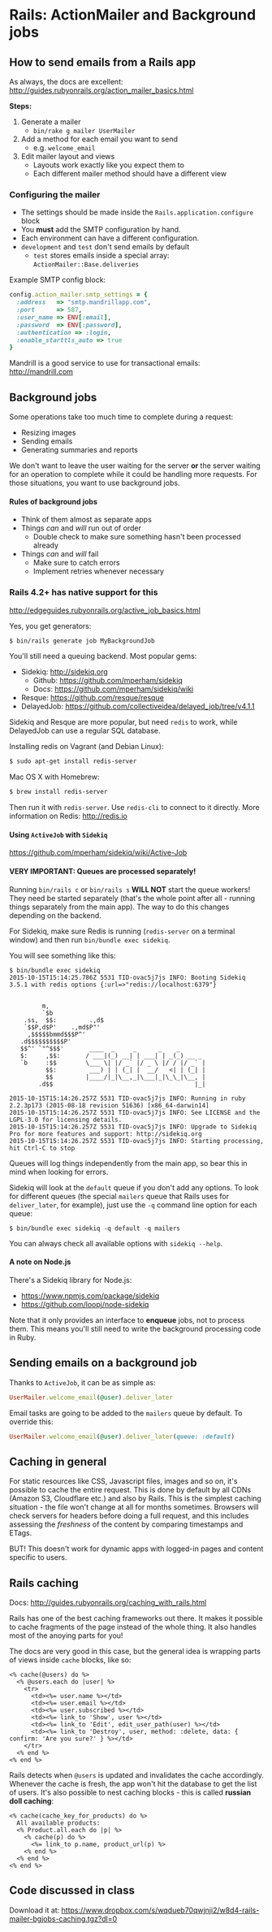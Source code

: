 # Rails: ActionMailer and Background jobs

## How to send emails from a Rails app

As always, the docs are excellent:
http://guides.rubyonrails.org/action_mailer_basics.html

**Steps:**

1. Generate a mailer
    * `bin/rake g mailer UserMailer`
2. Add a method for each email you want to send
    * e.g. `welcome_email`
3. Edit mailer layout and views
    * Layouts work exactly like you expect them to
    * Each different mailer method should have a different view

### Configuring the mailer

* The settings should be made inside the `Rails.application.configure` block
* You **must** add the SMTP configuration by hand. 
* Each environment can have a different configuration.
* `development` and `test` don't send emails by default
    - `test` stores emails inside a special array: `ActionMailer::Base.deliveries`

Example SMTP config block:

```ruby
config.action_mailer.smtp_settings = {
  :address   => "smtp.mandrillapp.com",
  :port      => 587,
  :user_name => ENV[:email],
  :password  => ENV[:password],
  :authentication => :login,
  :enable_starttls_auto => true
} 
```

Mandrill is a good service to use for transactional emails:
http://mandrill.com

## Background jobs

Some operations take too much time to complete during a request:
* Resizing images
* Sending emails
* Generating summaries and reports

We don't want to leave the user waiting for the server **or** the server waiting for an operation to complete while it could be handling more requests. For those situations, you want to use background jobs.

#### Rules of background jobs

* Think of them almost as separate apps
* Things _can_ and _will_ run out of order
    - Double check to make sure something hasn't been processed already
* Things _can_ and _will_ fail
    - Make sure to catch errors
    - Implement retries whenever necessary

### Rails 4.2+ has native support for this

http://edgeguides.rubyonrails.org/active_job_basics.html

Yes, you get generators:
```sh
$ bin/rails generate job MyBackgroundJob
```

You'll still need a queuing backend. Most popular gems:

* Sidekiq: http://sidekiq.org
    - Github: https://github.com/mperham/sidekiq
    - Docs: https://github.com/mperham/sidekiq/wiki
* Resque: https://github.com/resque/resque
* DelayedJob: https://github.com/collectiveidea/delayed_job/tree/v4.1.1

Sidekiq and Resque are more popular, but need `redis` to work, while DelayedJob can use a regular SQL database.

Installing redis on Vagrant (and Debian Linux):
```sh
$ sudo apt-get install redis-server
```

Mac OS X with Homebrew:
```sh
$ brew install redis-server
```

Then run it with `redis-server`. Use `redis-cli` to connect to it directly. More information on Redis: http://redis.io

#### Using `ActiveJob` with `Sidekiq`

https://github.com/mperham/sidekiq/wiki/Active-Job

#### VERY IMPORTANT: Queues are processed separately!

Running `bin/rails c` or `bin/rails s` **WILL NOT** start the queue workers! They need be started separately (that's the whole point after all - running things separately from the main app). The way to do this changes depending on the backend.

For Sidekiq, make sure Redis is running (`redis-server` on a terminal window) and then run `bin/bundle exec sidekiq`.

You will see something like this:

```
$ bin/bundle exec sidekiq
2015-10-15T15:14:25.786Z 5531 TID-ovac5j7js INFO: Booting Sidekiq 3.5.1 with redis options {:url=>"redis://localhost:6379"}


         m,
         `$b
    .ss,  $$:         .,d$
    `$$P,d$P'    .,md$P"'
     ,$$$$$bmmd$$$P^'
   .d$$$$$$$$$$P'
   $$^' `"^$$$'       ____  _     _      _    _
   $:     ,$$:       / ___|(_) __| | ___| | _(_) __ _
   `b     :$$        \___ \| |/ _` |/ _ \ |/ / |/ _` |
          $$:         ___) | | (_| |  __/   <| | (_| |
          $$         |____/|_|\__,_|\___|_|\_\_|\__, |
        .d$$                                       |_|

2015-10-15T15:14:26.257Z 5531 TID-ovac5j7js INFO: Running in ruby 2.2.3p173 (2015-08-18 revision 51636) [x86_64-darwin14]
2015-10-15T15:14:26.257Z 5531 TID-ovac5j7js INFO: See LICENSE and the LGPL-3.0 for licensing details.
2015-10-15T15:14:26.257Z 5531 TID-ovac5j7js INFO: Upgrade to Sidekiq Pro for more features and support: http://sidekiq.org
2015-10-15T15:14:26.257Z 5531 TID-ovac5j7js INFO: Starting processing, hit Ctrl-C to stop
```

Queues will log things independently from the main app, so bear this in mind when looking for errors.

Sidekiq will look at the `default` queue if you don't add any options. To look for different queues (the special `mailers` queue that Rails uses for `deliver_later`, for example), just use the `-q` command line option for each queue:

```
$ bin/bundle exec sidekiq -q default -q mailers
```

You can always check all available options with `sidekiq --help`.

#### A note on Node.js

There's a Sidekiq library for Node.js:

* https://www.npmjs.com/package/sidekiq
* https://github.com/loopj/node-sidekiq

Note that it only provides an interface to **enqueue** jobs, not to process them. This means you'll still need to write the background processing code in Ruby.

## Sending emails on a background job

Thanks to `ActiveJob`, it can be as simple as:
```ruby
UserMailer.welcome_email(@user).deliver_later
```

Email tasks are going to be added to the `mailers` queue by default. To override this:
```ruby
UserMailer.welcome_email(@user).deliver_later(queue: :default)
```

## Caching in general

For static resources like CSS, Javascript files, images and so on, it's possible to cache the entire request. This is done by default by all CDNs (Amazon S3, Cloudflare etc.) and also by Rails. This is the simplest caching situation - the file won't change at all for months sometimes. Browsers will check servers for headers before doing a full request, and this includes assessing the _freshness_ of the content by comparing timestamps and ETags.

BUT! This doesn't work for dynamic apps with logged-in pages and content specific to users.

## Rails caching

Docs: http://guides.rubyonrails.org/caching_with_rails.html

Rails has one of the best caching frameworks out there. It makes it possible to cache fragments of the page instead of the whole thing. It also handles most of the anoying parts for you!

The docs are very good in this case, but the general idea is wrapping parts of views inside `cache` blocks, like so:

```erb
<% cache(@users) do %>
  <% @users.each do |user| %>
    <tr>
      <td><%= user.name %></td>
      <td><%= user.email %></td>
      <td><%= user.subscribed %></td>
      <td><%= link_to 'Show', user %></td>
      <td><%= link_to 'Edit', edit_user_path(user) %></td>
      <td><%= link_to 'Destroy', user, method: :delete, data: { confirm: 'Are you sure?' } %></td>
    </tr>
  <% end %>
<% end %>
```

Rails detects when `@users` is updated and invalidates the cache accordingly. Whenever the cache is fresh, the app won't hit the database to get the list of users. It's also possible to nest caching blocks - this is called **russian doll caching**:

```erb
<% cache(cache_key_for_products) do %>
  All available products:
  <% Product.all.each do |p| %>
    <% cache(p) do %>
      <%= link_to p.name, product_url(p) %>
    <% end %>
  <% end %>
<% end %>
```

## Code discussed in class

Download it at: 
https://www.dropbox.com/s/wqdueb70qwjnji2/w8d4-rails-mailer-bgjobs-caching.tgz?dl=0
